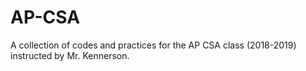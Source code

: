 # AP-CSA
A collection of codes and practices for the AP CSA class (2018-2019) instructed by Mr. Kennerson.
